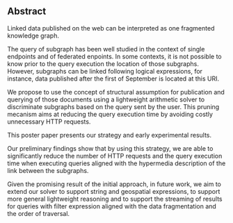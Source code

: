 ## Abstract
<!-- Context      -->
Linked data published on the web can be interpreted as one fragmented knowledge graph.
<!-- Need         -->
The query of subgraph has been well studied in the context of single endpoints
and of federated enpoints.
In some contexts, it is not possible to know prior to the query execution the location
of those subgraphs.
However, subgraphs can be linked following logical expressions,
for instance, data published after the first of September is located at this URI.
<!-- Task         -->
We propose to use the concept of structural assumption for publication
and querying of those documents using a lightweight arithmetic solver to discriminate
subgraphs based on the query sent by the user.
This pruning mecanism aims at reducing the query execution time
by avoiding costly unnecessary HTTP requests.
<!-- Object       -->
This poster paper presents our strategy and early experimental results.
<!-- Findings     -->
Our preliminary findings show that by using this strategy,
we are able to significantly reduce the number of HTTP requests and the query execution time
when executing queries aligned with the hypermedia description of the link between the subgraphs.
<!-- Conclusion   -->
Given the promising result of the initial approach, in future work, 
we aim to extend our solver to support string and geospatial expressions,
to support more general lightweight reasoning and to support the streaming of 
results for queries with filter expression aligned with the data fragmentation and the order of traversal.

